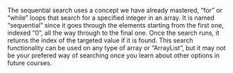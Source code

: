 The sequential search uses a concept we have already mastered, “for” or “while” loops that search for a specified integer in an array. It is named “sequential” since it goes through the elements starting from the first one, indexed “0”, all the way through to the final one. Once the search runs, it returns the index of the targeted value if it is found. This search functionality can be used on any type of array or “ArrayList”, but it may not be your prefered way of searching once you learn about other options in future courses.

